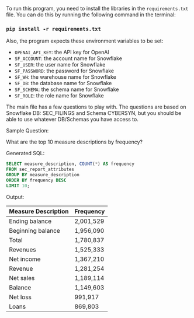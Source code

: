 To run this program, you need to install the libraries in the `requirements.txt` file. You can do this by running the following command in the terminal:

### `pip install -r requirements.txt`

Also, the program expects these environment variables to be set:

- `OPENAI_API_KEY`: the API key for OpenAI
- `SF_ACCOUNT`: the account name for Snowflake
- `SF_USER`: the user name for Snowflake
- `SF_PASSWORD`: the password for Snowflake
- `SF_WH`: the warehouse name for Snowflake
- `SF_DB`: the database name for Snowflake
- `SF_SCHEMA`: the schema name for Snowflake
- `SF_ROLE`: the role name for Snowflake

The main file has a few questions to play with. The questions are based on Snowflake DB: SEC_FILINGS and Schema CYBERSYN, but you should be able to use whatever DB/Schemas you have access to.

Sample Question:

What are the top 10 measure descriptions by frequency?

Generated SQL:

```sql
SELECT measure_description, COUNT(*) AS frequency
FROM sec_report_attributes
GROUP BY measure_description
ORDER BY frequency DESC
LIMIT 10;
```

Output:

| Measure Description | Frequency   |
|---------------------|-------------|
| Ending balance      | 2,001,529   |
| Beginning balance   | 1,956,090   |
| Total               | 1,780,837   |
| Revenues            | 1,525,333   |
| Net income          | 1,367,210   |
| Revenue             | 1,281,254   |
| Net sales           | 1,189,114   |
| Balance             | 1,149,603   |
| Net loss            |   991,917   |
| Loans               |   869,803   |

